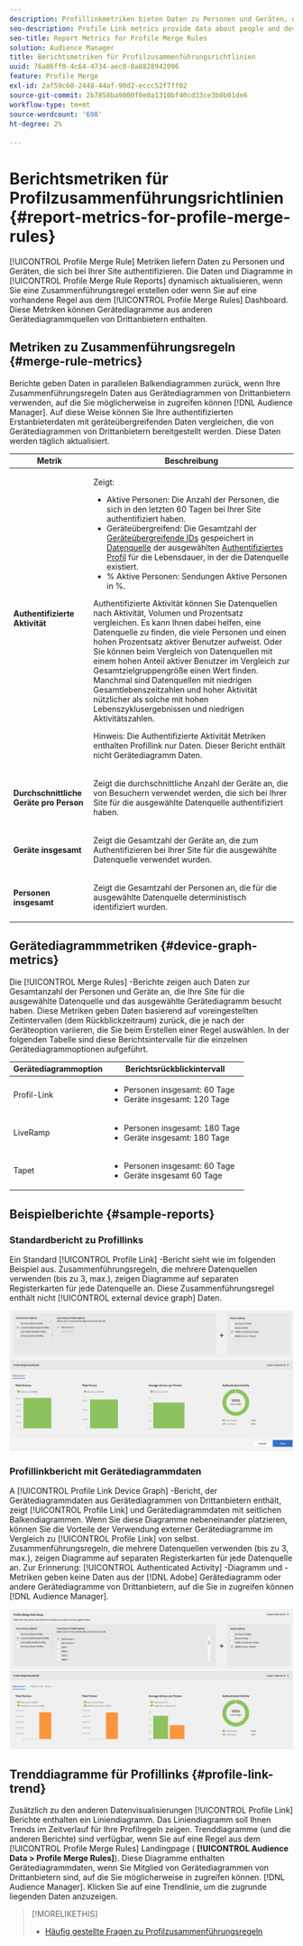 ```yaml
---
description: Profillinkmetriken bieten Daten zu Personen und Geräten, die sich für Ihre Site authentifizieren. Die Daten und Diagramme im Profillink werden beim Erstellen von Zusammenführungsregeln oder beim Klicken auf eine vorhandene Regel im Dashboard Profilzusammenführungsregeln dynamisch aktualisiert. Diese Metriken können Gerätediagramme aus anderen Gerätediagrammquellen von Drittanbietern enthalten.
seo-description: Profile Link metrics provide data about people and devices that authenticate to your site. The data and graphs in Profile Link update dynamically as you create a merge rules or when you click an existing rule from the Profile Merge Rules dashboard. These metrics can include device graph from other third-party device graph sources.
seo-title: Report Metrics for Profile Merge Rules
solution: Audience Manager
title: Berichtsmetriken für Profilzusammenführungsrichtlinien
uuid: 76a86ff0-4c64-4734-aec0-0a8828942096
feature: Profile Merge
exl-id: 2af59c60-2448-44af-90d2-eccc52f7ff02
source-git-commit: 2b7858ba9000f0e0a1310bf40cd33ce3b0b01de6
workflow-type: tm+mt
source-wordcount: '698'
ht-degree: 2%

---
```


# Berichtsmetriken für Profilzusammenführungsrichtlinien {#report-metrics-for-profile-merge-rules}

[!UICONTROL Profile Merge Rule] Metriken liefern Daten zu Personen und Geräten, die sich bei Ihrer Site authentifizieren. Die Daten und Diagramme in [!UICONTROL Profile Merge Rule Reports] dynamisch aktualisieren, wenn Sie eine Zusammenführungsregel erstellen oder wenn Sie auf eine vorhandene Regel aus dem [!UICONTROL Profile Merge Rules] Dashboard. Diese Metriken können Gerätediagramme aus anderen Gerätediagrammquellen von Drittanbietern enthalten.

## Metriken zu Zusammenführungsregeln {#merge-rule-metrics}

Berichte geben Daten in parallelen Balkendiagrammen zurück, wenn Ihre Zusammenführungsregeln Daten aus Gerätediagrammen von Drittanbietern verwenden, auf die Sie möglicherweise in zugreifen können [!DNL Audience Manager]. Auf diese Weise können Sie Ihre authentifizierten Erstanbieterdaten mit geräteübergreifenden Daten vergleichen, die von Gerätediagrammen von Drittanbietern bereitgestellt werden. Diese Daten werden täglich aktualisiert.

<table id="table_A7FB2F9804F84AC8A6DD05C0E6EE7555"> 
 <thead> 
  <tr> 
   <th colname="col1" class="entry"> Metrik </th> 
   <th colname="col2" class="entry"> Beschreibung </th> 
  </tr> 
 </thead>
 <tbody> 
  <tr> 
   <td colname="col1"> <p> <b><span class="wintitle"> Authentifizierte Aktivität</span></b> </p> </td> 
   <td colname="col2"> <p>Zeigt: </p> 
    <ul id="ul_7F7373919A4A49028EF4BF7B28D9F8E9"> 
     <li id="li_FE2F93C496D64ED8928B3E522C9585EA"> <span class="wintitle"> Aktive Personen</span>: Die Anzahl der Personen, die sich in den letzten 60 Tagen bei Ihrer Site authentifiziert haben. </li> 
     <li id="li_60CFD26EE68B442683C0ED5FED1A79C8"> <span class="wintitle"> Geräteübergreifend</span>: Die Gesamtzahl der <a href="merge-rules-start.md#create-data-source"> Geräteübergreifende IDs</a> gespeichert in <a href="https://experienceleague.adobe.com/docs/audience-manager/user-guide/features/data-sources/manage-datasources.html"> Datenquelle</a> der ausgewählten <a href="merge-rule-definitions.md"> Authentifiziertes Profil</a> für die Lebensdauer, in der die Datenquelle existiert. </li> 
     <li id="li_F2F07B6A326C4A18B79A0CF2C47D9677"> <span class="wintitle"> % Aktive Personen</span>: Sendungen <span class="wintitle"> Aktive Personen</span> in %. </li> 
    </ul> <p> <span class="wintitle"> Authentifizierte Aktivität</span> können Sie Datenquellen nach Aktivität, Volumen und Prozentsatz vergleichen. Es kann Ihnen dabei helfen, eine Datenquelle zu finden, die viele Personen und einen hohen Prozentsatz aktiver Benutzer aufweist. Oder Sie können beim Vergleich von Datenquellen mit einem hohen Anteil aktiver Benutzer im Vergleich zur Gesamtzielgruppengröße einen Wert finden. Manchmal sind Datenquellen mit niedrigen Gesamtlebenszeitzahlen und hoher Aktivität nützlicher als solche mit hohen Lebenszyklusergebnissen und niedrigen Aktivitätszahlen. </p> <p> <p>Hinweis: Die <span class="wintitle"> Authentifizierte Aktivität</span> Metriken enthalten <span class="wintitle"> Profillink</span> nur Daten. Dieser Bericht enthält nicht <span class="wintitle"> Gerätediagramm</span> Daten. </p> </p> </td> 
  </tr> 
  <tr> 
   <td colname="col1"> <p> <b><span class="wintitle"> Durchschnittliche Geräte pro Person</span></b> </p> </td> 
   <td colname="col2"> <p> Zeigt die durchschnittliche Anzahl der Geräte an, die von Besuchern verwendet werden, die sich bei Ihrer Site für die ausgewählte Datenquelle authentifiziert haben. </p> </td> 
  </tr> 
  <tr> 
   <td colname="col1"> <p> <b><span class="wintitle"> Geräte insgesamt</span></b> </p> </td> 
   <td colname="col2"> <p>Zeigt die Gesamtzahl der Geräte an, die zum Authentifizieren bei Ihrer Site für die ausgewählte Datenquelle verwendet wurden. </p> </td> 
  </tr> 
  <tr> 
   <td colname="col1"> <p> <b><span class="wintitle"> Personen insgesamt</span></b> </p> </td> 
   <td colname="col2"> <p>Zeigt die Gesamtzahl der Personen an, die für die ausgewählte Datenquelle deterministisch identifiziert wurden. </p> </td> 
  </tr> 
 </tbody> 
</table>

## Gerätediagrammmetriken {#device-graph-metrics}

Die [!UICONTROL Merge Rules] -Berichte zeigen auch Daten zur Gesamtanzahl der Personen und Geräte an, die Ihre Site für die ausgewählte Datenquelle und das ausgewählte Gerätediagramm besucht haben. Diese Metriken geben Daten basierend auf voreingestellten Zeitintervallen (dem Rückblickzeitraum) zurück, die je nach der Geräteoption variieren, die Sie beim Erstellen einer Regel auswählen. In der folgenden Tabelle sind diese Berichtsintervalle für die einzelnen Gerätediagrammoptionen aufgeführt.

<table id="table_038983EBC71F4A55BBCA99212AC5DEE6"> 
 <thead> 
  <tr> 
   <th colname="col1" class="entry"> Gerätediagrammoption </th> 
   <th colname="col2" class="entry"> Berichtsrückblickintervall </th> 
  </tr>
 </thead>
 <tbody> 
  <tr> 
   <td colname="col1"> <p><span class="wintitle"> Profil-Link</span> </p> </td> 
   <td colname="col2"> <p> 
     <ul id="ul_B2FF2341573840549FFB96579F537082"> 
      <li id="li_B37323C2F2434F41B407500AC5C15447">Personen insgesamt: 60 Tage </li> 
      <li id="li_08D911224A60418BBB3CFB4E70CE73D4">Geräte insgesamt: 120 Tage </li> 
     </ul> </p> </td> 
  </tr> 
  <tr> 
   <td colname="col1"> <p><span class="wintitle"> LiveRamp</span> </p> </td> 
   <td colname="col2"> <p> 
     <ul id="ul_2772F3AD7E1440789B635794ECDE8DFB"> 
      <li id="li_1432363829D64615B1D349A3722D6268">Personen insgesamt: 180 Tage </li> 
      <li id="li_D5C0E3CE92524B54BBD36C73A326292B">Geräte insgesamt: 180 Tage </li> 
     </ul> </p> </td> 
  </tr> 
  <tr> 
   <td colname="col1"> <p><span class="wintitle"> Tapet</span> </p> </td> 
   <td colname="col2"> <p> 
     <ul id="ul_274529DB58E6442E95C6AD89BECB1362"> 
      <li id="li_67102211A72A4E47AACFE5E369793C17">Personen insgesamt: 60 Tage </li> 
      <li id="li_3E8F3DA6A7B5487895A626674DA363A5">Geräte insgesamt 60 Tage </li> 
     </ul> </p> </td> 
  </tr> 
 </tbody> 
</table>

## Beispielberichte {#sample-reports}

### Standardbericht zu Profillinks

Ein Standard [!UICONTROL Profile Link] -Bericht sieht wie im folgenden Beispiel aus. Zusammenführungsregeln, die mehrere Datenquellen verwenden (bis zu 3, max.), zeigen Diagramme auf separaten Registerkarten für jede Datenquelle an. Diese Zusammenführungsregel enthält nicht [!UICONTROL external device graph] Daten.

![](assets/profile-link-metrics.png)

### Profillinkbericht mit Gerätediagrammdaten

A [!UICONTROL Profile Link Device Graph] -Bericht, der Gerätediagrammdaten aus Gerätediagrammen von Drittanbietern enthält, zeigt [!UICONTROL Profile Link] und Gerätediagrammdaten mit seitlichen Balkendiagrammen. Wenn Sie diese Diagramme nebeneinander platzieren, können Sie die Vorteile der Verwendung externer Gerätediagramme im Vergleich zu [!UICONTROL Profile Link] von selbst. Zusammenführungsregeln, die mehrere Datenquellen verwenden (bis zu 3, max.), zeigen Diagramme auf separaten Registerkarten für jede Datenquelle an. Zur Erinnerung: [!UICONTROL Authenticated Activity] -Diagramm und -Metriken geben keine Daten aus der [!DNL Adobe] Gerätediagramm oder andere Gerätediagramme von Drittanbietern, auf die Sie in zugreifen können [!DNL Audience Manager].

![](assets/profile-link-graph.png)

## Trenddiagramme für Profillinks {#profile-link-trend}

Zusätzlich zu den anderen Datenvisualisierungen [!UICONTROL Profile Link] Berichte enthalten ein Liniendiagramm. Das Liniendiagramm soll Ihnen Trends im Zeitverlauf für Ihre Profilregeln zeigen. Trenddiagramme (und die anderen Berichte) sind verfügbar, wenn Sie auf eine Regel aus dem [!UICONTROL Profile Merge Rules] Landingpage ( **[!UICONTROL Audience Data > Profile Merge Rules]**). Diese Diagramme enthalten Gerätediagrammdaten, wenn Sie Mitglied von Gerätediagrammen von Drittanbietern sind, auf die Sie möglicherweise in zugreifen können. [!DNL Audience Manager]. Klicken Sie auf eine Trendlinie, um die zugrunde liegenden Daten anzuzeigen.

>[!MORELIKETHIS]
>
>* [Häufig gestellte Fragen zu Profilzusammenführungsregeln](../../faq/faq-profile-merge.md)

